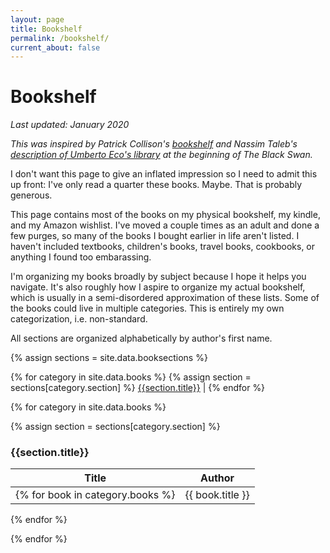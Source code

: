 ```yaml
---
layout: page
title: Bookshelf
permalink: /bookshelf/
current_about: false
---
```


# Bookshelf
*Last updated: January 2020*

*This was inspired by Patrick Collison's [bookshelf](https://patrickcollison.com/bookshelf) and Nassim Taleb's [description of Umberto Eco's library](https://books.google.com/books?id=GSBcQVd3MqYC&newbks=1&newbks_redir=0&lpg=PP1&dq=the%20black%20swan&pg=PA1#v=onepage&q&f=false) at the beginning of The Black Swan.*

I don't want this page to give an inflated impression so I need to admit this up front: I've only read a quarter these books. Maybe. That is probably generous.

This page contains most of the books on my physical bookshelf, my kindle, and my Amazon wishlist. I've moved a couple times as an adult and done a few purges, so many of the books I bought earlier in life aren't listed. I haven't included textbooks, children's books, travel books, cookbooks, or anything I found too embarassing.

I'm organizing my books broadly by subject because I hope it helps you navigate. It's also roughly how I aspire to organize my actual bookshelf, which is usually in a semi-disordered approximation of these lists. Some of the books could live in multiple categories. This is entirely my own categorization, i.e. non-standard.
<!-- 
I've included a section to call out a few books that had an outsized impact on me. I've read all of those. Each of those are also listed in a subject section. -->

All sections are organized alphabetically by author's first name. 

{% assign sections = site.data.booksections %}

<div id="sectionlinks"> 
{% for category in site.data.books  %}
{% assign section = sections[category.section] %}
	<a href="#{{section.link}}">{{section.title}}</a> | 
{% endfor %}
</div>

{% for category in site.data.books  %}

{% assign section = sections[category.section] %}

<h3 id="{{section.link}}">{{section.title}}</h3>

| Title |   Author   |
| ----------- | ----------- |
{% for book in category.books %}| {{ book.title }} | {{ book.author }} |
{% endfor %}

{% endfor %}
